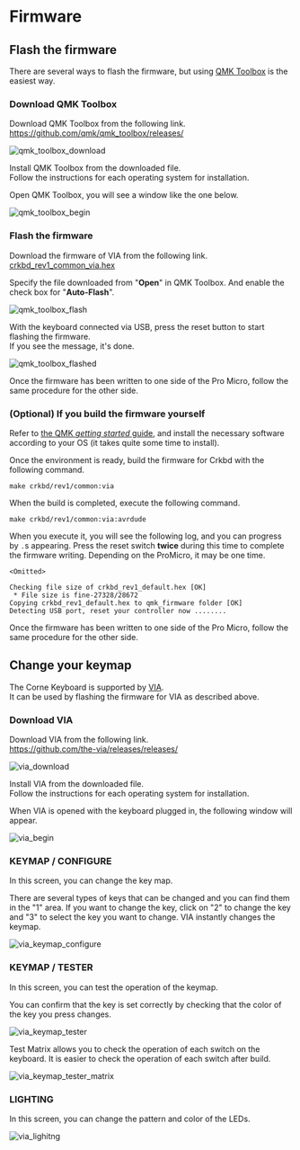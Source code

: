 # Firmware

## Flash the firmware

There are several ways to flash the firmware,
but using [QMK Toolbox](https://github.com/qmk/qmk_toolbox) is the easiest way.

### Download QMK Toolbox

Download QMK Toolbox from the following link.\
<https://github.com/qmk/qmk_toolbox/releases/>

![qmk_toolbox_download](assets/qmk_toolbox_download.jpg)

Install QMK Toolbox from the downloaded file. \
Follow the instructions for each operating system for installation.

Open QMK Toolbox, you will see a window like the one below.

![qmk_toolbox_begin](assets/qmk_toolbox_begin.jpg)

### Flash the firmware

Download the firmware of VIA from the following link.\
[crkbd_rev1_common_via.hex](https://raw.githubusercontent.com/foostan/qmk_firmware-hex/main/.build/crkbd_rev1_via.hex)

Specify the file downloaded from "**Open**" in QMK Toolbox.
And enable the check box for "**Auto-Flash**".

![qmk_toolbox_flash](assets/qmk_toolbox_flash.jpg)

With the keyboard connected via USB,
press the reset button to start flashing the firmware. \
If you see the message, it's done.

![qmk_toolbox_flashed](assets/qmk_toolbox_flashed.jpg)

Once the firmware has been written to one side of the Pro Micro,
follow the same procedure for the other side.

### (Optional) If you build the firmware yourself

Refer to [the QMK _getting started_ guide](https://docs.qmk.fm/#/newbs_getting_started),
and install the necessary software according to your OS
(it takes quite some time to install).

Once the environment is ready,
build the firmware for Crkbd with the following command.

```
make crkbd/rev1/common:via
```

When the build is completed,
execute the following command.

```
make crkbd/rev1/common:via:avrdude
```

When you execute it,
you will see the following log,
and you can progress by `.`s appearing.
Press the reset switch **twice** during this time to complete the firmware writing.
Depending on the ProMicro, it may be one time.

```
<Omitted>

Checking file size of crkbd_rev1_default.hex [OK]
 * File size is fine-27328/28672
Copying crkbd_rev1_default.hex to qmk_firmware folder [OK]
Detecting USB port, reset your controller now ........
```

Once the firmware has been written to one side of the Pro Micro,
follow the same procedure for the other side.

## Change your keymap

The Corne Keyboard is supported by [VIA](https://caniusevia.com/). \
It can be used by flashing the firmware for VIA as described above.

### Download VIA

Download VIA from the following link.\
<https://github.com/the-via/releases/releases/>

![via_download](assets/via_download.jpg)

Install VIA from the downloaded file. \
Follow the instructions for each operating system for installation.

When VIA is opened with the keyboard plugged in, the following window will appear.

![via_begin](assets/via_begin.jpg)

### KEYMAP / CONFIGURE

In this screen, you can change the key map.

There are several types of keys that can be changed
and you can find them in the "1" area.
If you want to change the key,
click on "2" to change the key and "3" to select the key you want to change.
VIA instantly changes the keymap.

![via_keymap_configure](assets/via_keymap_configure.jpg)

### KEYMAP / TESTER

In this screen, you can test the operation of the keymap.

You can confirm that the key is set correctly
by checking that the color of the key you press changes.

![via_keymap_tester](assets/via_keymap_tester.jpg)

Test Matrix allows you to check the operation of each switch on the keyboard.
It is easier to check the operation of each switch after build.

![via_keymap_tester_matrix](assets/via_keymap_tester_matrix.jpg)

### LIGHTING

In this screen, you can change the pattern and color of the LEDs.

![via_lighitng](assets/via_lighting.jpg)


